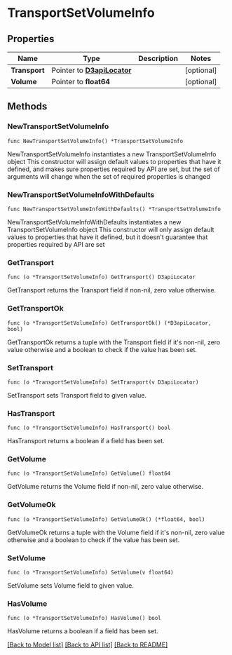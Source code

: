 # TransportSetVolumeInfo

## Properties

Name | Type | Description | Notes
------------ | ------------- | ------------- | -------------
**Transport** | Pointer to [**D3apiLocator**](D3apiLocator.md) |  | [optional] 
**Volume** | Pointer to **float64** |  | [optional] 

## Methods

### NewTransportSetVolumeInfo

`func NewTransportSetVolumeInfo() *TransportSetVolumeInfo`

NewTransportSetVolumeInfo instantiates a new TransportSetVolumeInfo object
This constructor will assign default values to properties that have it defined,
and makes sure properties required by API are set, but the set of arguments
will change when the set of required properties is changed

### NewTransportSetVolumeInfoWithDefaults

`func NewTransportSetVolumeInfoWithDefaults() *TransportSetVolumeInfo`

NewTransportSetVolumeInfoWithDefaults instantiates a new TransportSetVolumeInfo object
This constructor will only assign default values to properties that have it defined,
but it doesn't guarantee that properties required by API are set

### GetTransport

`func (o *TransportSetVolumeInfo) GetTransport() D3apiLocator`

GetTransport returns the Transport field if non-nil, zero value otherwise.

### GetTransportOk

`func (o *TransportSetVolumeInfo) GetTransportOk() (*D3apiLocator, bool)`

GetTransportOk returns a tuple with the Transport field if it's non-nil, zero value otherwise
and a boolean to check if the value has been set.

### SetTransport

`func (o *TransportSetVolumeInfo) SetTransport(v D3apiLocator)`

SetTransport sets Transport field to given value.

### HasTransport

`func (o *TransportSetVolumeInfo) HasTransport() bool`

HasTransport returns a boolean if a field has been set.

### GetVolume

`func (o *TransportSetVolumeInfo) GetVolume() float64`

GetVolume returns the Volume field if non-nil, zero value otherwise.

### GetVolumeOk

`func (o *TransportSetVolumeInfo) GetVolumeOk() (*float64, bool)`

GetVolumeOk returns a tuple with the Volume field if it's non-nil, zero value otherwise
and a boolean to check if the value has been set.

### SetVolume

`func (o *TransportSetVolumeInfo) SetVolume(v float64)`

SetVolume sets Volume field to given value.

### HasVolume

`func (o *TransportSetVolumeInfo) HasVolume() bool`

HasVolume returns a boolean if a field has been set.


[[Back to Model list]](../README.md#documentation-for-models) [[Back to API list]](../README.md#documentation-for-api-endpoints) [[Back to README]](../README.md)


